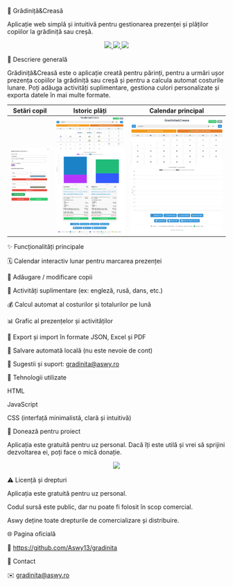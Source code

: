 🧸 Grădiniță&Creasă

Aplicație web simplă și intuitivă pentru gestionarea prezenței și plăților copiilor la grădiniță sau creșă.

<p align="center"> <a href="https://github.com/Aswy13/gradinita"> <img src="https://img.shields.io/badge/Versiune-1.0-blue?style=for-the-badge" /> </a> <a href="mailto:gradinita@aswy.ro"> <img src="https://img.shields.io/badge/Contact-gradinita@aswy.ro-green?style=for-the-badge" /> </a> <a href="https://github.com/Aswy13/gradinita"> <img src="https://img.shields.io/badge/Website-Aswy13.github.io/gradinita-orange?style=for-the-badge" /> </a> </p>
🎯 Descriere generală

Grădiniță&Creasă este o aplicație creată pentru părinți, pentru a urmări ușor prezența copiilor la grădiniță sau creșă și pentru a calcula automat costurile lunare.
Poți adăuga activități suplimentare, gestiona culori personalizate și exporta datele în mai multe formate.

| Setări copil              | Istoric plăți              | Calendar principal              |
| ------------------------- | -------------------------- | ------------------------------- |
| ![Setări copil](img3.png) | ![Istoric plăți](img2.png) | ![Calendar principal](img1.png) |


✨ Funcționalități principale

🗓️ Calendar interactiv lunar pentru marcarea prezenței

👶 Adăugare / modificare copii

🎨 Activități suplimentare (ex: engleză, rusă, dans, etc.)

💰 Calcul automat al costurilor și totalurilor pe lună

📊 Grafic al prezențelor și activităților

📁 Export și import în formate JSON, Excel și PDF

💾 Salvare automată locală (nu este nevoie de cont)

💬 Sugestii și suport: gradinita@aswy.ro

🧱 Tehnologii utilizate

HTML

JavaScript

CSS (interfață minimalistă, clară și intuitivă)

💖 Donează pentru proiect

Aplicația este gratuită pentru uz personal. Dacă îți este utilă și vrei să sprijini dezvoltarea ei, poți face o mică donație.

<p align="center"> <a href="https://www.aswy13.github.io/gradinita/donate" target="_blank"> <img src="https://img.shields.io/badge/💖%20Donează%20pentru%20proiect-Susține%20dezvoltarea!-pink?style=for-the-badge" /> </a> </p>
⚠️ Licență și drepturi

Aplicația este gratuită pentru uz personal.

Codul sursă este public, dar nu poate fi folosit în scop comercial.

Aswy deține toate drepturile de comercializare și distribuire.

🌐 Pagina oficială

🔗 https://github.com/Aswy13/gradinita

📩 Contact

✉️ gradinita@aswy.ro
